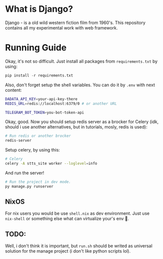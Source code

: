 # What is Django?

Django - is a old wild western fiction film from 1960's.
This repository contains all my experimental work with web framework.

# Running Guide

Okay, it's not so difficult. Just install all packages from
`requirements.txt` by using:
```python
pip install -r requirements.txt
```
Also, don't forget setup the shell variables. You can do it by `.env` with next content:
```bash
DADATA_API_KEY=your-api-key-there
REDIS_URL=redis://localhost:6379/0 # or another URL

TELEGRAM_BOT_TOKEN=you-bot-token-api
```

Okay, good. Now you should setup redis server as a brocker for Celery (idk, should i use another alternatives, but in tutorials, mosly, redis is used):
```bash
# Run redis or another brocker
redis-server
```

Setup celery, by using this:
```bash
# Celery
celery -A stts_site worker --loglevel=info
```

And run the server!
```bash
# Run the project in dev mode.
py manage.py runserver
```

## NixOS

For nix users you would be use `shell.nix` as dev environment.
Just use `nix-shell` or something else what can virtualize your's env :woozy_face:.

## TODO:

Well, i don't think it is important, but `run.sh` should be writed as universal solution for the manage project (i don't like python scripts lol).